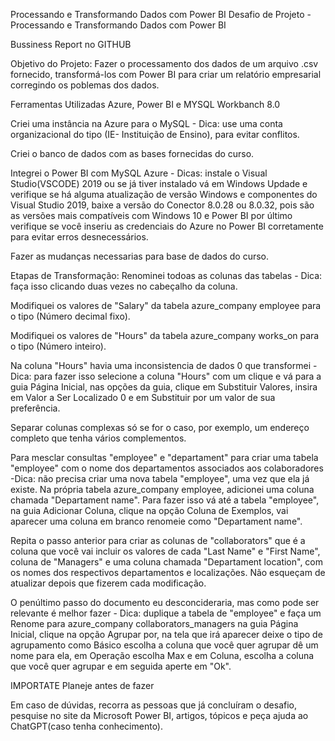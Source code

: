 Processando e Transformando Dados com Power BI
Desafio de Projeto - Processando e Transformando Dados com Power BI

Bussiness Report no GITHUB

Objetivo do Projeto:
Fazer o processamento dos dados de um arquivo .csv fornecido, transformá-los com Power BI para criar um relatório empresarial corregindo os poblemas dos dados.

Ferramentas Utilizadas
Azure, Power BI e MYSQL Workbanch 8.0

Criei uma instância na Azure para o MySQL - Dica: use uma conta organizacional do tipo (IE- Instituição de Ensino), para evitar conflitos.

Criei o banco de dados com as bases fornecidas do curso.

Integrei o Power BI com MySQL Azure - Dicas: instale o Visual Studio(VSCODE) 2019 ou se já tiver instalado vá em Windows Updade e verifique se há alguma atualização de versão Windows e componentes do Visual Studio 2019, baixe a versão do Conector 8.0.28 ou 8.0.32, pois são as versões mais compatíveis com Windows 10 e Power BI por último verifique se você inseriu as credenciais do Azure no Power BI corretamente para evitar erros desnecessários.

Fazer as mudanças necessarias para base de dados do curso.

Etapas de Transformação:
Renominei todoas as colunas das tabelas - Dica: faça isso clicando duas vezes no cabeçalho da coluna.

Modifiquei os valores de "Salary" da tabela azure_company employee para o tipo (Número decimal fixo).

Modifiquei os valores de "Hours" da tabela azure_company works_on para o tipo (Número inteiro).

Na coluna "Hours" havia uma inconsistencia de dados 0 que transformei - Dica: para fazer isso selecione a coluna "Hours" com um clique e vá para a guia Página Inicial, nas opções da guia, clique em Substituir Valores, insira em Valor a Ser Localizado 0 e em Substituir por um valor de sua preferência.

Separar colunas complexas só se for o caso, por exemplo, um endereço completo que tenha vários complementos.

Para mesclar consultas "employee" e "departament" para criar uma tabela "employee" com o nome dos departamentos associados aos colaboradores -Dica: não precisa criar uma nova tabela "employee", uma vez que ela já existe. Na própria tabela azure_company employee, adicionei uma coluna chamada "Departament name". Para fazer isso vá até a tabela "employee", na guia Adicionar Coluna, clique na opção Coluna de Exemplos, vai aparecer uma coluna em branco renomeie como "Departament name".

Repita o passo anterior para criar as colunas de "collaborators" que é a coluna que você vai incluir os valores de cada "Last Name" e "First Name", coluna de "Managers" e uma coluna chamada "Departament location", com os nomes dos respectivos departamentos e localizações. Não esqueçam de atualizar depois que fizerem cada modificação.

O penúltimo passo do documento eu desconcideraria, mas como pode ser relevante é melhor fazer - Dica: duplique a tabela de "employee" e faça um Renome para azure_company collaborators_managers na guia Página Inicial, clique na opção Agrupar por, na tela que irá aparecer deixe o tipo de agrupamento como Básico escolha a coluna que você quer agrupar dê um nome para ela, em Operação escolha Max e em Coluna, escolha a coluna que você quer agrupar e em seguida aperte em "Ok".

IMPORTATE 
Planeje antes de fazer

Em caso de dúvidas, recorra as pessoas que já concluíram o desafio, pesquise no site da Microsoft Power BI, artigos, tópicos e peça ajuda ao ChatGPT(caso tenha conhecimento).
